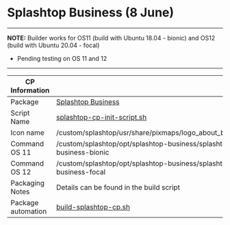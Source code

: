 # Splashtop Business (8 June)

-----

**NOTE:** Builder works for OS11 (build with Ubuntu 18.04 - bionic) and OS12 (build with Ubuntu 20.04 - focal)

- Pending testing on OS 11 and 12

-----

|  CP Information |            |
|-----------------|------------|
| Package | [Splashtop Business](https://support-splashtopbusiness.splashtop.com/hc/en-us/articles/4404715685147) |
| Script Name | [splashtop-cp-init-script.sh](build/splashtop-cp-init-script.sh) |
| Icon name | /custom/splashtop/usr/share/pixmaps/logo_about_biz.png |
| Command OS 11 | /custom/splashtop/opt/splashtop-business/splashtop-business-bionic |
| Command OS 12 | /custom/splashtop/opt/splashtop-business/splashtop-business-focal |
| Packaging Notes | Details can be found in the build script |
| Package automation | [build-splashtop-cp.sh](build/build-splashtop-cp.sh) |
